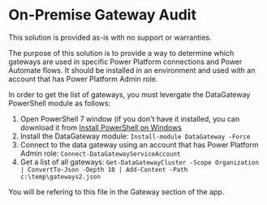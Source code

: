 # On-Premise Gateway Audit
This solution is provided as-is with no support or warranties.

The purpose of this solution is to provide a way to determine which gateways are used in specific Power Platform connections and Power Automate flows.  It should be installed in an environment and used with an account that has Power Platform Admin role.

In order to get the list of gateways, you must levergate the DataGateway PowerShell module as follows:
1. Open PowerShell 7 window (if you don't have it installed, you can download it from [Install PowerShell on Windows](https://docs.microsoft.com/en-us/powershell/scripting/install/installing-powershell-on-windows?view=powershell-7.2)
2. Install the DataGateway module:  ```Install-module DataGateway -Force```
3. Connect to the data gateway using an account that has Power Platform Admin role: ```Connect-DataGatewayServiceAccount```
4. Get a list of all gateways: ```Get-DataGatewayCluster -Scope Organization | ConvertTo-Json -Depth 10 | Add-Content -Path c:\temp\gateways2.json```

You will be refering to this file in the Gateway section of the app.
